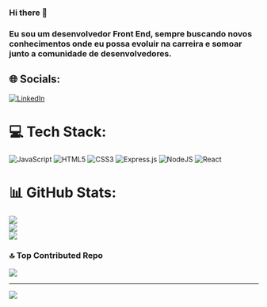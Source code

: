 ### Hi there 👋

### Eu sou um  desenvolvedor Front End, sempre buscando novos conhecimentos onde eu possa evoluir na carreira  e somoar junto a comunidade de desenvolvedores. 


## 🌐 Socials:
[![LinkedIn](https://img.shields.io/badge/LinkedIn-%230077B5.svg?logo=linkedin&logoColor=white)](https://linkedin.com/in/https://www.linkedin.com/in/marlos-franklin/) 

# 💻 Tech Stack:
![JavaScript](https://img.shields.io/badge/javascript-%23323330.svg?style=for-the-badge&logo=javascript&logoColor=%23F7DF1E) ![HTML5](https://img.shields.io/badge/html5-%23E34F26.svg?style=for-the-badge&logo=html5&logoColor=white) ![CSS3](https://img.shields.io/badge/css3-%231572B6.svg?style=for-the-badge&logo=css3&logoColor=white) ![Express.js](https://img.shields.io/badge/express.js-%23404d59.svg?style=for-the-badge&logo=express&logoColor=%2361DAFB) ![NodeJS](https://img.shields.io/badge/node.js-6DA55F?style=for-the-badge&logo=node.js&logoColor=white) ![React](https://img.shields.io/badge/react-%2320232a.svg?style=for-the-badge&logo=react&logoColor=%2361DAFB)
# 📊 GitHub Stats:
![](https://github-readme-stats.vercel.app/api?username=Marlos11&theme=dark&hide_border=false&include_all_commits=false&count_private=false)<br/>
![](https://github-readme-streak-stats.herokuapp.com/?user=Marlos11&theme=dark&hide_border=false)<br/>
![](https://github-readme-stats.vercel.app/api/top-langs/?username=Marlos11&theme=dark&hide_border=false&include_all_commits=false&count_private=false&layout=compact)

### 🔝 Top Contributed Repo
![](https://github-contributor-stats.vercel.app/api?username=Marlos11&limit=5&theme=nord&combine_all_yearly_contributions=true)

---
[![](https://visitcount.itsvg.in/api?id=Marlos11&icon=9&color=0)](https://visitcount.itsvg.in)

<!-- Proudly created with GPRM ( https://gprm.itsvg.in ) -->

